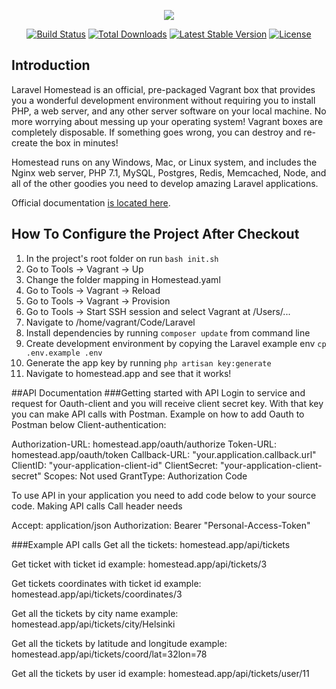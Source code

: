<p align="center"><img src="https://laravel.com/assets/img/components/logo-homestead.svg"></p>

<p align="center">
<a href="https://travis-ci.org/laravel/homestead"><img src="https://travis-ci.org/laravel/homestead.svg" alt="Build Status"></a>
<a href="https://packagist.org/packages/laravel/homestead"><img src="https://poser.pugx.org/laravel/homestead/d/total.svg" alt="Total Downloads"></a>
<a href="https://packagist.org/packages/laravel/homestead"><img src="https://poser.pugx.org/laravel/homestead/v/stable.svg" alt="Latest Stable Version"></a>
<a href="https://packagist.org/packages/laravel/homestead"><img src="https://poser.pugx.org/laravel/homestead/license.svg" alt="License"></a>
</p>

## Introduction

Laravel Homestead is an official, pre-packaged Vagrant box that provides you a wonderful development environment without requiring you to install PHP, a web server, and any other server software on your local machine. No more worrying about messing up your operating system! Vagrant boxes are completely disposable. If something goes wrong, you can destroy and re-create the box in minutes!

Homestead runs on any Windows, Mac, or Linux system, and includes the Nginx web server, PHP 7.1, MySQL, Postgres, Redis, Memcached, Node, and all of the other goodies you need to develop amazing Laravel applications.

Official documentation [is located here](https://laravel.com/docs/homestead).

## How To Configure the Project After Checkout

1. In the project's root folder on run `bash init.sh`
2. Go to Tools -> Vagrant -> Up
3. Change the folder mapping in Homestead.yaml
4. Go to Tools -> Vagrant -> Reload
5. Go to Tools -> Vagrant -> Provision
6. Go to Tools -> Start SSH session and select Vagrant at /Users/...
7. Navigate to /home/vagrant/Code/Laravel
8. Install dependencies by running `composer update` from command line
9. Create development environment by copying the Laravel example env `cp .env.example .env`
10. Generate the app key by running `php artisan key:generate`
11. Navigate to homestead.app and see that it works!

##API Documentation
###Getting started with API
Login to service and request for Oauth-client and you will receive client secret key.
With that key you can make API calls with Postman. Example on how to add Oauth to Postman below
Client-authentication:

Authorization-URL: homestead.app/oauth/authorize
Token-URL: homestead.app/oauth/token
Callback-URL: "your.application.callback.url"
ClientID: "your-application-client-id"
ClientSecret: "your-application-client-secret"
Scopes: Not used
GrantType: Authorization Code

To use API in your application you need to add code below to your source code.
Making API calls
Call header needs

Accept: application/json
Authorization: Bearer "Personal-Access-Token"

###Example API calls
Get all the tickets:
homestead.app/api/tickets

Get ticket with ticket id example:
homestead.app/api/tickets/3

Get tickets coordinates with ticket id example:
homestead.app/api/tickets/coordinates/3

Get all the tickets by city name example:
homestead.app/api/tickets/city/Helsinki

Get all the tickets by latitude and longitude example:
homestead.app/api/tickets/coord/lat=32lon=78

Get all the tickets by user id example:
homestead.app/api/tickets/user/11